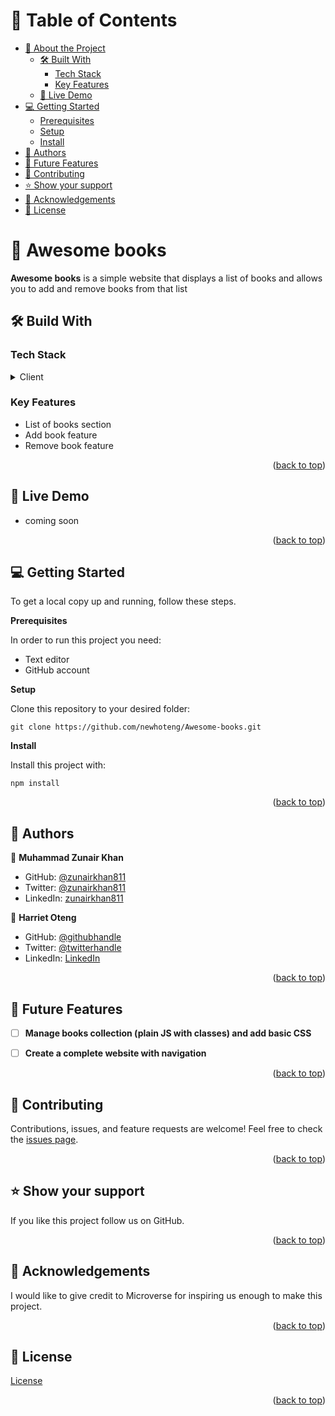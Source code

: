 <!-- TABLE OF CONTENTS -->

# 📗 Table of Contents

- [📖 About the Project](https://github.com/newhoteng/Awesome-books/edit/awesome-books2/README.md#open_book-awesome-books)
  - [🛠️ Built With](https://github.com/newhoteng/Awesome-books/edit/awesome-books2/README.md#hammer_and_wrench-build-with)
    - [Tech Stack](#tech-stack)
    - [Key Features](#key-features)
  - [🚀 Live Demo](https://github.com/newhoteng/Awesome-books/edit/awesome-books2/README.md#rocket-live-demo)
- [💻 Getting Started](https://github.com/newhoteng/Awesome-books/edit/awesome-books2/README.md#computer-getting-started)
  - [Prerequisites](#prerequisites)
  - [Setup](#setup)
  - [Install](#install)
- [👥 Authors](https://github.com/newhoteng/Awesome-books/edit/awesome-books2/README.md#busts_in_silhouette-authors)
- [🔭 Future Features](https://github.com/newhoteng/Awesome-books/edit/awesome-books2/README.md#telescope-future-features)
- [🤝 Contributing](https://github.com/newhoteng/Awesome-books/edit/awesome-books2/README.md#handshake-contributing)
- [⭐ Show your support](https://github.com/newhoteng/Awesome-books/edit/awesome-books2/README.md#star-show-your-support)
- [🙏 Acknowledgements](https://github.com/newhoteng/Awesome-books/edit/awesome-books2/README.md#pray-acknowledgements)
- [📝 License](https://github.com/newhoteng/Awesome-books/edit/awesome-books2/README.md#memo-license)

#  :open_book: Awesome books
**Awesome books** is a simple website that displays a list of books and allows you to add and remove books from that list

## :hammer_and_wrench: Build With
### Tech Stack
<details><summary>Client</summary>
<ul>
  <li><a href="https://html.com/">HTML</a></li>
  <li><a href="https://www.w3.org/TR/CSS/#css">CSS</a></li>
  <li><a href="https://www.javascript.com/">JavaScript</a></li>
</ul>
</details>

### Key Features
  - List of books section
  - Add book feature
  - Remove book feature

<p align="right">(<a href="https://github.com/newhoteng/Awesome-books#readme">back to top</a>)</p>

## :rocket: Live Demo
- coming soon

<p align="right">(<a href="https://github.com/newhoteng/Awesome-books#readme">back to top</a>)</p>

## :computer: Getting Started
To get a local copy up and running, follow these steps.<br>

**Prerequisites**<br>

In order to run this project you need:
- Text editor
- GitHub account<br>

**Setup**<br>

Clone this repository to your desired folder:<br>
```
git clone https://github.com/newhoteng/Awesome-books.git
```

**Install**<br>

Install this project with:<br>
```
npm install
```


<p align="right">(<a href="https://github.com/newhoteng/Awesome-books#readme">back to top</a>)</p>

## :busts_in_silhouette: Authors
:bust_in_silhouette: **Muhammad Zunair Khan**
- GitHub: [@zunairkhan811](https://github.com/zunairkhan811)
- Twitter: [@zunairkhan811](https://twitter.com/zunairkhan811)
- LinkedIn: [zunairkhan811](https://linkedin.com/in/zunairkhan811)

:bust_in_silhouette: **Harriet Oteng**
- GitHub: [@githubhandle](https://github.com/newhoteng)
- Twitter: [@twitterhandle](https://twitter.com/HarrietOteng1)
- LinkedIn: [LinkedIn](https://www.linkedin.com/in/harriet-oteng-75554666/)

<p align="right">(<a href="https://github.com/newhoteng/Awesome-books#readme">back to top</a>)</p>

## :telescope: Future Features
- [ ] **Manage books collection (plain JS with classes) and add basic CSS**
- [ ] **Create a complete website with navigation**


<p align="right">(<a href="https://github.com/newhoteng/Awesome-books#readme">back to top</a>)</p>

## :handshake: Contributing
Contributions, issues, and feature requests are welcome!
Feel free to check the [issues page](https://github.com/newhoteng/Awesome-books/issues).

<p align="right">(<a href="https://github.com/newhoteng/Awesome-books#readme">back to top</a>)</p>

## :star: Show your support
If you like this project follow us on GitHub.

<p align="right">(<a href="https://github.com/newhoteng/Awesome-books#readme">back to top</a>)</p>

## :pray: Acknowledgements
I would like to give credit to Microverse for inspiring us enough to make this project.

<p align="right">(<a href="https://github.com/newhoteng/Awesome-books#readme">back to top</a>)</p>
  
## :memo: License
[License](https://github.com/newhoteng/Awesome-books/blob/main/LICENSE)

<p align="right">(<a href="https://github.com/newhoteng/Awesome-books#readme">back to top</a>)</p>
